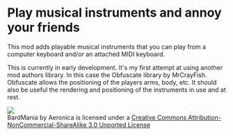 # Play musical instruments and annoy your friends

This mod adds playable musical instruments that you can play from a computer keyboard and/or an attached MIDI keyboard.

This is currently in early development. It's my first attempt at using another mod authors library. In this case the
Obfuscate library by MrCrayFish. Obfuscate allows the positioning of the players arms, body, etc. It should also
be useful the rendering and positioning of the instruments in use and at rest.

![](http://i.creativecommons.org/l/by-nc-sa/3.0/88x31.png)  
BardMania by Aeronica is licensed under a [Creative Commons Attribution-NonCommercial-ShareAlike 3.0 Unported License](http://creativecommons.org/licenses/by-nc-sa/3.0/deed.en_GB)  

